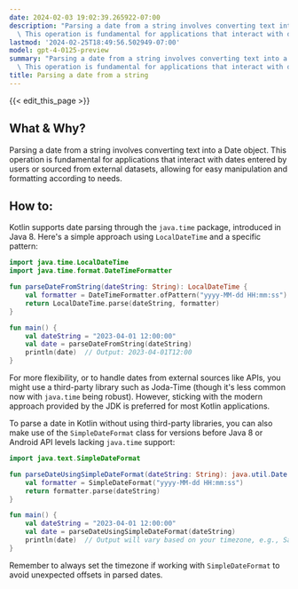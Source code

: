 ```yaml
---
date: 2024-02-03 19:02:39.265922-07:00
description: "Parsing a date from a string involves converting text into a Date object.\
  \ This operation is fundamental for applications that interact with dates entered\u2026"
lastmod: '2024-02-25T18:49:56.502949-07:00'
model: gpt-4-0125-preview
summary: "Parsing a date from a string involves converting text into a Date object.\
  \ This operation is fundamental for applications that interact with dates entered\u2026"
title: Parsing a date from a string
---
```


{{< edit_this_page >}}

## What & Why?
Parsing a date from a string involves converting text into a Date object. This operation is fundamental for applications that interact with dates entered by users or sourced from external datasets, allowing for easy manipulation and formatting according to needs.

## How to:
Kotlin supports date parsing through the `java.time` package, introduced in Java 8. Here's a simple approach using `LocalDateTime` and a specific pattern:

```kotlin
import java.time.LocalDateTime
import java.time.format.DateTimeFormatter

fun parseDateFromString(dateString: String): LocalDateTime {
    val formatter = DateTimeFormatter.ofPattern("yyyy-MM-dd HH:mm:ss")
    return LocalDateTime.parse(dateString, formatter)
}

fun main() {
    val dateString = "2023-04-01 12:00:00"
    val date = parseDateFromString(dateString)
    println(date)  // Output: 2023-04-01T12:00
}
```

For more flexibility, or to handle dates from external sources like APIs, you might use a third-party library such as Joda-Time (though it's less common now with `java.time` being robust). However, sticking with the modern approach provided by the JDK is preferred for most Kotlin applications.

To parse a date in Kotlin without using third-party libraries, you can also make use of the `SimpleDateFormat` class for versions before Java 8 or Android API levels lacking `java.time` support:

```kotlin
import java.text.SimpleDateFormat

fun parseDateUsingSimpleDateFormat(dateString: String): java.util.Date {
    val formatter = SimpleDateFormat("yyyy-MM-dd HH:mm:ss")
    return formatter.parse(dateString)
}

fun main() {
    val dateString = "2023-04-01 12:00:00"
    val date = parseDateUsingSimpleDateFormat(dateString)
    println(date)  // Output will vary based on your timezone, e.g., Sat Apr 01 12:00:00 GMT 2023
}
```

Remember to always set the timezone if working with `SimpleDateFormat` to avoid unexpected offsets in parsed dates.
